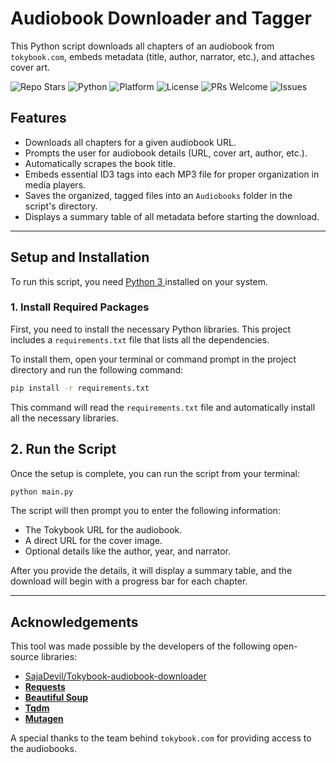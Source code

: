 
# Audiobook Downloader and Tagger

This Python script downloads all chapters of an audiobook from `tokybook.com`, embeds metadata (title, author, narrator, etc.), and attaches cover art.

![Repo Stars](https://img.shields.io/github/stars/aviiciii/tokybook?style=social)
![Python](https://img.shields.io/badge/Python-3.7%2B-blue?logo=python&logoColor=white)
![Platform](https://img.shields.io/badge/Platform-Cross--Platform-009688?logo=windows&logoColor=white)
![License](https://img.shields.io/github/license/aviiciii/tokybook?color=orange)
![PRs Welcome](https://img.shields.io/badge/PRs-welcome-brightgreen.svg)
![Issues](https://img.shields.io/github/issues/aviiciii/tokybook?color=informational)


## Features

* Downloads all chapters for a given audiobook URL.
* Prompts the user for audiobook details (URL, cover art, author, etc.).
* Automatically scrapes the book title.
* Embeds essential ID3 tags into each MP3 file for proper organization in media players.
* Saves the organized, tagged files into an `Audiobooks` folder in the script's directory.
* Displays a summary table of all metadata before starting the download.

---

## Setup and Installation

To run this script, you need [Python 3 ](https://www.python.org/downloads/)installed on your system.

### 1. Install Required Packages

First, you need to install the necessary Python libraries. This project includes a `requirements.txt` file that lists all the dependencies.

To install them, open your terminal or command prompt in the project directory and run the following command:

```bash
pip install -r requirements.txt
```

This command will read the `requirements.txt` file and automatically install all the necessary libraries.

## 2. Run the Script

Once the setup is complete, you can run the script from your terminal:

```bash
python main.py
```

The script will then prompt you to enter the following information:

* The Tokybook URL for the audiobook.
* A direct URL for the cover image.
* Optional details like the author, year, and narrator.

After you provide the details, it will display a summary table, and the download will begin with a progress bar for each chapter.

---

## Acknowledgements

This tool was made possible by the developers of the following open-source libraries:

* [SajaDevil/Tokybook-audiobook-downloader](https://github.com/SajaDevil/Tokybook-audiobook-downloader)
* **[Requests](https://requests.readthedocs.io/en/latest/)**
* **[Beautiful Soup](https://www.crummy.com/software/BeautifulSoup/bs4/doc/)**
* **[Tqdm](https://github.com/tqdm/tqdm)**
* **[Mutagen](https://mutagen.readthedocs.io/en/latest/)**

A special thanks to the team behind `tokybook.com` for providing access to the audiobooks.
